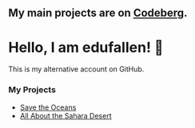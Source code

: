 ## My main projects are on [Codeberg](https://codeberg.org/fallenc). 


# Hello, I am edufallen! 👋 

This is my alternative account on GitHub.

### My Projects

- <a href="https://edufallen.github.io/save-the-oceans" target="_blank">Save the Oceans</a>
- <a href="https://edufallen.github.io/desert" target="_blank">All About the Sahara Desert</a>



